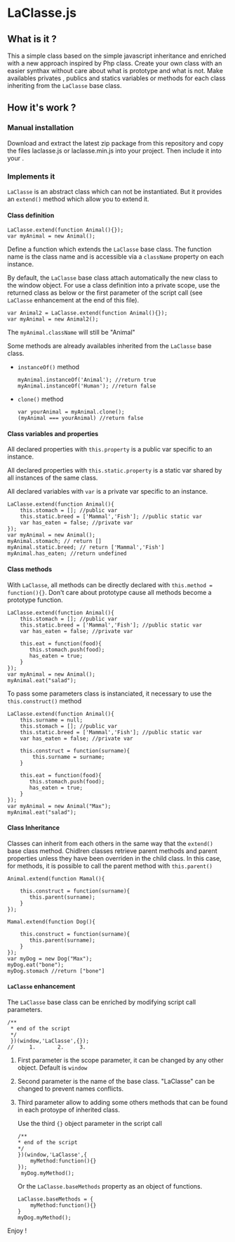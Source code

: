 # LaClasse.js


## What is it ?

This a simple class based on the simple javascript inheritance and enriched with a new approach inspired by Php class.
Create your own class with an easier synthax without care about what is prototype and what is not.
Make availables privates , publics and statics variables or methods for each class inheriting from the ```LaClasse``` base class.


## How it's work ?

### Manual installation

Download and extract the latest zip package from this repository and copy the files laclasse.js or laclasse.min.js into your project. Then include it into your <head>. 

### Implements it

```LaClasse``` is an abstract class which can not be instantiated. But it provides an ```extend()``` method which allow you to extend it.

#### Class definition
```
LaClasse.extend(function Animal(){});
var myAnimal = new Animal();
```

Define a function which extends the ```LaClasse``` base class. The function name is the class name and is accessible via a ```className``` property on each instance.

By default, the ```LaClasse``` base class attach automatically the new class to the window object. For use a class definition into a private scope, use the returned class as below or the first parameter of the script call (see ```LaClasse``` enhancement at the end of this file).

```
var Animal2 = LaClasse.extend(function Animal(){});
var myAnimal = new Animal2();
```
The ```myAnimal.className``` will still be "Animal"

Some methods are already availables inherited from the ```LaClasse``` base class.

- ```instanceOf()``` method
    ```
    myAnimal.instanceOf('Animal'); //return true
    myAnimal.instanceOf('Human'); //return false
    ```

- ```clone()``` method
    ```
    var yourAnimal = myAnimal.clone();
    (myAnimal === yourAnimal) //return false
    ```


#### Class variables and properties

All declared properties with ```this.property``` is a public var specific to an instance.

All declared properties with ```this.static.property``` is a static var shared by all instances of the same class.

All declared variables with ```var``` is a private var specific to an instance.

```
LaClasse.extend(function Animal(){
    this.stomach = []; //public var
    this.static.breed = ['Mammal','Fish']; //public static var
    var has_eaten = false; //private var
});
var myAnimal = new Animal();
myAnimal.stomach; // return []
myAnimal.static.breed; // return ['Mammal','Fish']
myAnimal.has_eaten; //return undefined
```

#### Class methods

With ```LaClasse```, all methods can be directly declared with ```this.method = function(){}```. Don't care about prototype cause all methods become a prototype function.

```
LaClasse.extend(function Animal(){
    this.stomach = []; //public var
    this.static.breed = ['Mammal','Fish']; //public static var
    var has_eaten = false; //private var
    
    this.eat = function(food){
       this.stomach.push(food);
       has_eaten = true;
    }
});
var myAnimal = new Animal();
myAnimal.eat("salad");
```

To pass some parameters class is instanciated, it necessary to use the ```this.construct()``` method

```
LaClasse.extend(function Animal(){
    this.surname = null;
    this.stomach = []; //public var
    this.static.breed = ['Mammal','Fish']; //public static var
    var has_eaten = false; //private var
    
    this.construct = function(surname){
        this.surname = surname;
    }
    
    this.eat = function(food){
       this.stomach.push(food);
       has_eaten = true;
    }
});
var myAnimal = new Animal("Max");
myAnimal.eat("salad");
```

#### Class Inheritance

Classes can inherit from each others in the same way that the ```extend()``` base class method.
Chidlren classes retrieve parent methods and parent properties unless they have been overriden in the child class. In this case, for methods, it is possible to call the parent method with ```this.parent()```

```
Animal.extend(function Mamal(){
    
    this.construct = function(surname){
       this.parent(surname);
    }
});

Mamal.extend(function Dog(){
    
    this.construct = function(surname){
       this.parent(surname);
    }
});
var myDog = new Dog("Max");
myDog.eat("bone");
myDog.stomach //return ["bone"]
```

#### ```LaClasse``` enhancement

The ```LaClasse``` base class can be enriched by modifying script call parameters.
```
/**
 * end of the script
 */
 })(window,'LaClasse',{});
//     1.       2.     3.
``` 

1. First parameter is the scope parameter, it can be changed by any other object. Default is ```window```
2. Second parameter is the name of the base class. "LaClasse" can be changed to prevent names conflicts.
3. Third parameter allow to adding some others methods that can be found in each protoype of inherited class.

    Use the third ```{}``` object parameter in the script call
  
    ```
    /**
    * end of the script
    */
    })(window,'LaClasse',{
        myMethod:function(){}
    });
     myDog.myMethod();
    ``` 
   
    Or the ```LaClasse.baseMethods``` property as an object of functions.
    ```
    LaClasse.baseMethods = {
        myMethod:function(){}
    }
    myDog.myMethod();
   ```

Enjoy ! 




